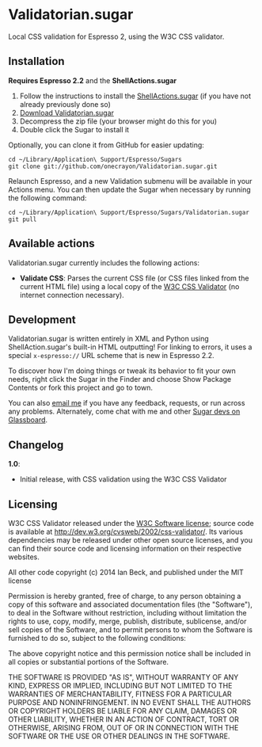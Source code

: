 # Validatorian.sugar

Local CSS validation for Espresso 2, using the W3C CSS validator.

## Installation

**Requires Espresso 2.2** and the **ShellActions.sugar**

1. Follow the instructions to install the [ShellActions.sugar](https://github.com/onecrayon/ShellActions-sugar) (if you have not already previously done so)
2. [Download Validatorian.sugar](http://onecrayon.com/downloads/Validatorian.sugar.zip)
3. Decompress the zip file (your browser might do this for you)
4. Double click the Sugar to install it

Optionally, you can clone it from GitHub for easier updating:

    cd ~/Library/Application\ Support/Espresso/Sugars
    git clone git://github.com/onecrayon/Validatorian.sugar.git

Relaunch Espresso, and a new Validation submenu will be available in your Actions menu. You can then update the Sugar when necessary by running the following command:

    cd ~/Library/Application\ Support/Espresso/Sugars/Validatorian.sugar
    git pull

## Available actions

Validatorian.sugar currently includes the following actions:

* **Validate CSS**: Parses the current CSS file (or CSS files linked from the current HTML file) using a local copy of the [W3C CSS Validator](http://jigsaw.w3.org/css-validator/) (no internet connection necessary).

## Development

Validatorian.sugar is written entirely in XML and Python using ShellAction.sugar's built-in HTML outputting! For linking to errors, it uses a special `x-espresso://` URL scheme that is new in Espresso 2.2.

To discover how I'm doing things or tweak its behavior to fit your own needs, right click the Sugar in the Finder and choose Show Package Contents or fork this project and go to town.

You can also [email me](http://onecrayon.com/about/contact/) if you have any feedback, requests, or run across any problems. Alternately, come chat with me and other [Sugar devs on Glassboard](https://app.glassboard.com/web/invitation/code/yvyic).

## Changelog

**1.0**:

* Initial release, with CSS validation using the W3C CSS Validator

## Licensing

W3C CSS Validator released under the [W3C Software license](http://www.w3.org/Consortium/Legal/copyright-software); source code is available at <http://dev.w3.org/cvsweb/2002/css-validator/>. Its various dependencies may be released under other open source licenses, and you can find their source code and licensing information on their respective websites.

All other code copyright (c) 2014 Ian Beck, and published under the MIT license

Permission is hereby granted, free of charge, to any person obtaining a copy of this software and associated documentation files (the "Software"), to deal in the Software without restriction, including without limitation the rights to use, copy, modify, merge, publish, distribute, sublicense, and/or sell copies of the Software, and to permit persons to whom the Software is furnished to do so, subject to the following conditions:

The above copyright notice and this permission notice shall be included in all copies or substantial portions of the Software.

THE SOFTWARE IS PROVIDED "AS IS", WITHOUT WARRANTY OF ANY KIND, EXPRESS OR IMPLIED, INCLUDING BUT NOT LIMITED TO THE WARRANTIES OF MERCHANTABILITY, FITNESS FOR A PARTICULAR PURPOSE AND NONINFRINGEMENT. IN NO EVENT SHALL THE AUTHORS OR COPYRIGHT HOLDERS BE LIABLE FOR ANY CLAIM, DAMAGES OR OTHER LIABILITY, WHETHER IN AN ACTION OF CONTRACT, TORT OR OTHERWISE, ARISING FROM, OUT OF OR IN CONNECTION WITH THE SOFTWARE OR THE USE OR OTHER DEALINGS IN THE SOFTWARE.
